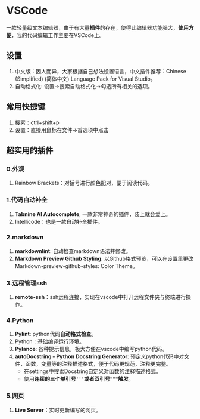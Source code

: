 # VSCode

一款轻量级文本编辑器，由于有大量**插件**的存在，使得此编辑器功能强大，**使用方便**，我的代码编辑工作主要在VSCode上。

## 设置

1. 中文版：因人而异，大家根据自己想法设置语言，中文插件推荐：Chinese (Simplified) (简体中文) Language Pack for Visual Studio。
2. 自动格式化: 设置->搜索自动格式化->勾选所有相关的选项。

## 常用快捷键

1. 搜索：ctrl+shift+p
2. 设置：直接用鼠标在文件->首选项中点击

## 超实用的插件

### 0.外观

1. Rainbow Brackets：对括号进行颜色配对，便于阅读代码。

### 1.代码自动补全

1. **Tabnine AI Autocomplete**, 一款非常神奇的插件，装上就会爱上。
2. Intellicode：也是一款自动补全插件。

### 2.markdown

1. **markdownlint**: 自动检查markdown语法并修改。
2. **Markdown Preview Github Styling**: 以Github格式预览，可以在设置里更改Markdown-preview-github-styles: Color Theme。

### 3.远程管理ssh

1. **remote-ssh**：ssh远程连接，实现在vscode中打开远程文件夹与终端进行操作。

### 4.Python

1. **Pylint**: python代码**自动格式检查**。
2. Python：基础编译运行环境。
3. **Pylance**: 各种提示信息，极大方便在vscode中编写python代码。
4. **autoDocstring - Python Docstring Generator**: 预定义python代码中对文件，函数，变量等的注释描述格式，便于代码更规范，注释更完整。
    - 在settings中搜索Docstring自定义对函数的注释描述格式。
    - 使用**连续的三个单引号`'''`或者双引号`"""`触发**。

### 5.网页

1. **Live Server**：实时更新编写的网页。
